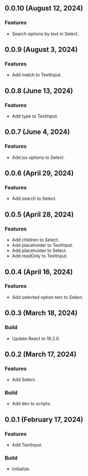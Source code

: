 ## 0.0.10 (August 12, 2024)

### Features

- Search options by text in Select.

## 0.0.9 (August 3, 2024)

### Features

- Add match to TextInput.

## 0.0.8 (June 13, 2024)

### Features

- Add type to TextInput.

## 0.0.7 (June 4, 2024)

### Features

- Add jsx options to Select.

## 0.0.6 (April 29, 2024)

### Features

- Add search to Select.

## 0.0.5 (April 28, 2024)

### Features

- Add children to Select.
- Add placeholder to TextInput.
- Add placeholder to Select.
- Add readOnly to TextInput.

## 0.0.4 (April 16, 2024)

### Features

- Add selected option text to Select.

## 0.0.3 (March 18, 2024)

### Build

- Update React to 18.2.0.

## 0.0.2 (March 17, 2024)

### Features

- Add Select.

### Build

- Add dev to scripts.

## 0.0.1 (February 17, 2024)

### Features

- Add TextInput.

### Build

- Initialize.
